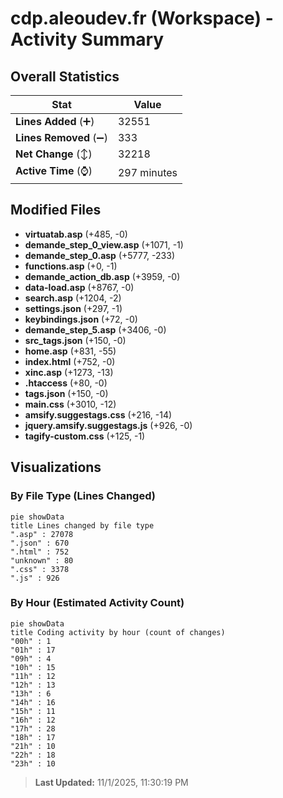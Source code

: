 # cdp.aleoudev.fr (Workspace) - Activity Summary 

## Overall Statistics

| Stat                   | Value                                                             |
| ---------------------- | ----------------------------------------------------------------- |
| **Lines Added** (➕)   | 32551                                          |
| **Lines Removed** (➖) | 333                                        |
| **Net Change** (↕)    | 32218                |
| **Active Time** (⌚)   | 297 minutes |


## Modified Files
- **virtuatab.asp** (+485, -0)
- **demande_step_0_view.asp** (+1071, -1)
- **demande_step_0.asp** (+5777, -233)
- **functions.asp** (+0, -1)
- **demande_action_db.asp** (+3959, -0)
- **data-load.asp** (+8767, -0)
- **search.asp** (+1204, -2)
- **settings.json** (+297, -1)
- **keybindings.json** (+72, -0)
- **demande_step_5.asp** (+3406, -0)
- **src_tags.json** (+150, -0)
- **home.asp** (+831, -55)
- **index.html** (+752, -0)
- **xinc.asp** (+1273, -13)
- **.htaccess** (+80, -0)
- **tags.json** (+150, -0)
- **main.css** (+3010, -12)
- **amsify.suggestags.css** (+216, -14)
- **jquery.amsify.suggestags.js** (+926, -0)
- **tagify-custom.css** (+125, -1)

## Visualizations

### By File Type (Lines Changed)

```mermaid
pie showData
title Lines changed by file type
".asp" : 27078
".json" : 670
".html" : 752
"unknown" : 80
".css" : 3378
".js" : 926
```

### By Hour (Estimated Activity Count)

```mermaid
pie showData
title Coding activity by hour (count of changes)
"00h" : 1
"01h" : 17
"09h" : 4
"10h" : 15
"11h" : 12
"12h" : 13
"13h" : 6
"14h" : 16
"15h" : 11
"16h" : 12
"17h" : 28
"18h" : 17
"21h" : 10
"22h" : 18
"23h" : 10
```


> **Last Updated:** 11/1/2025, 11:30:19 PM